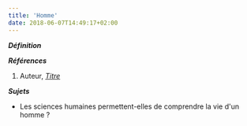 ```yaml
---
title: 'Homme'
date: 2018-06-07T14:49:17+02:00
---
```


***Définition*** 

>

***Références***

1. Auteur, <u>*Titre*</u>

***Sujets***

- Les sciences humaines permettent-elles de comprendre la vie d'un homme ?
